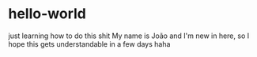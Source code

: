 # hello-world
just learning how to do this shit
My name is João and I'm new in here, so I hope this gets understandable in a few days haha
